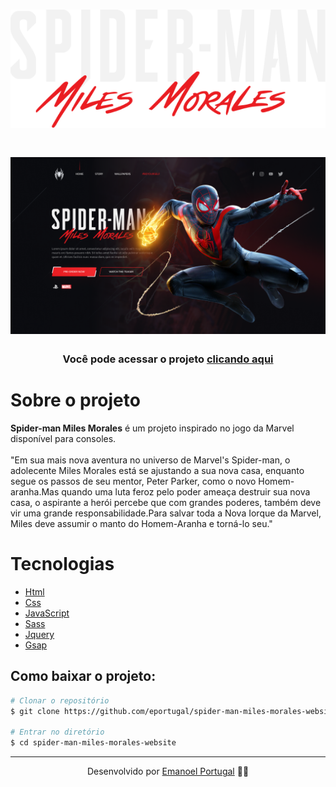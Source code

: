 <h1 align="center">
    <img src="./img/spiderman-text.png">
</h1>

<h1 align="center">
    <img src="./assets/Capa.png">
</h1>

<h3 align="center">Você pode acessar o projeto <a href="https://spider-man-miles-morales.netlify.app/" target="_blank">clicando aqui</a></h3>


# Sobre o projeto

**Spider-man Miles Morales** é um projeto inspirado no jogo da Marvel disponível para consoles.
</br>
</br>
"Em sua mais nova aventura no universo de Marvel's Spider-man, o adolecente Miles Morales está se ajustando a sua nova casa, enquanto segue os passos de seu mentor, Peter Parker, como o novo Homem-aranha.Mas quando uma luta feroz pelo poder ameaça destruir sua nova casa, o aspirante a herói percebe que com grandes poderes, também deve vir uma grande responsabilidade.Para salvar toda a Nova Iorque da Marvel, Miles deve assumir o manto do Homem-Aranha e torná-lo seu."

# Tecnologias

- [Html](https://www.w3schools.com/html/)
- [Css](https://www.w3schools.com/css/)
- [JavaScript](https://developer.mozilla.org/en-US/docs/Web/JavaScript)
- [Sass](https://sass-lang.com/)
- [Jquery](https://jquery.com/)
- [Gsap](https://greensock.com/gsap/)


## Como baixar o projeto:

```bash
# Clonar o repositório
$ git clone https://github.com/eportugal/spider-man-miles-morales-website.git

# Entrar no diretório
$ cd spider-man-miles-morales-website
```

---

<p align="center"> Desenvolvido por <a href="https://www.linkedin.com/in/eportugal/">Emanoel Portugal</a> ✌🏼</p>

